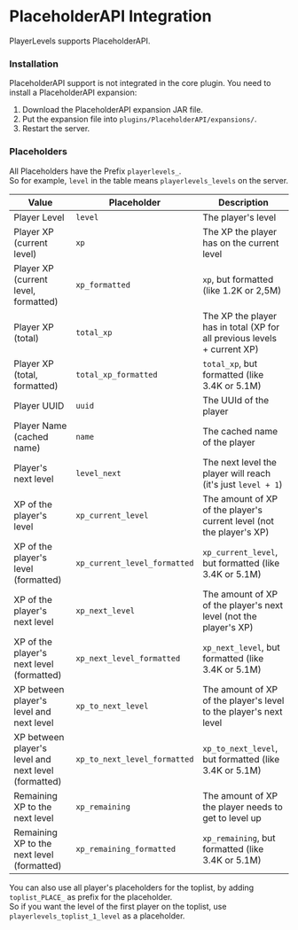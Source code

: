 # PlaceholderAPI Integration
PlayerLevels supports PlaceholderAPI.

### Installation
PlaceholderAPI support is not integrated in the core plugin.
You need to install a PlaceholderAPI expansion:
1. Download the PlaceholderAPI expansion JAR file.
2. Put the expansion file into `plugins/PlaceholderAPI/expansions/`.
3. Restart the server.

### Placeholders
All Placeholders have the Prefix `playerlevels_`.  
So for example, `level` in the table means `playerlevels_levels` on the server.

| Value                                                | Placeholder                  | Description                                                              |
|------------------------------------------------------|------------------------------|--------------------------------------------------------------------------|
| Player Level                                         | `level`                      | The player's level                                                       |
| Player XP (current level)                            | `xp`                         | The XP the player has on the current level                               |
| Player XP (current level, formatted)                 | `xp_formatted`               | `xp`, but formatted (like 1.2K or 2,5M)                                  |
| Player XP (total)                                    | `total_xp`                   | The XP the player has in total (XP for all previous levels + current XP) |
| Player XP (total, formatted)                         | `total_xp_formatted`         | `total_xp`, but formatted (like 3.4K or 5.1M)                            |
| Player UUID                                          | `uuid`                       | The UUId of the player                                                   |
| Player Name (cached name)                            | `name`                       | The cached name of the player                                            |
| Player's next level                                  | `level_next`                 | The next level the player will reach (it's just `level + 1`)             |
| XP of the player's level                             | `xp_current_level`           | The amount of XP of the player's current level (not the player's XP)     |
| XP of the player's level (formatted)                 | `xp_current_level_formatted` | `xp_current_level`, but formatted (like 3.4K or 5.1M)                    |
| XP of the player's next level                        | `xp_next_level`              | The amount of XP of the player's next level (not the player's XP)        |
| XP of the player's next level (formatted)            | `xp_next_level_formatted`    | `xp_next_level`, but formatted (like 3.4K or 5.1M)                       |
| XP between player's level and next level             | `xp_to_next_level`           | The amount of XP of the player's level to the player's next level        |
| XP between player's level and next level (formatted) | `xp_to_next_level_formatted` | `xp_to_next_level`, but formatted (like 3.4K or 5.1M)                    |
| Remaining XP to the next level                       | `xp_remaining`               | The amount of XP the player needs to get to level up                     |
| Remaining XP to the next level (formatted)           | `xp_remaining_formatted`     | `xp_remaining`, but formatted (like 3.4K or 5.1M)                        |

You can also use all player's placeholders for the toplist, by adding `toplist_PLACE_` as prefix for the placeholder.  
So if you want the level of the first player on the toplist, use `playerlevels_toplist_1_level` as a placeholder.
